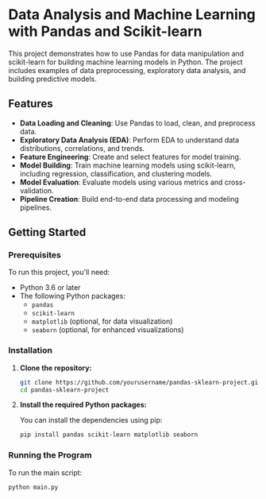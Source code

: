 # Data Analysis and Machine Learning with Pandas and Scikit-learn

This project demonstrates how to use Pandas for data manipulation and scikit-learn for building machine learning models in Python. The project includes examples of data preprocessing, exploratory data analysis, and building predictive models.

## Features

- **Data Loading and Cleaning**: Use Pandas to load, clean, and preprocess data.
- **Exploratory Data Analysis (EDA)**: Perform EDA to understand data distributions, correlations, and trends.
- **Feature Engineering**: Create and select features for model training.
- **Model Building**: Train machine learning models using scikit-learn, including regression, classification, and clustering models.
- **Model Evaluation**: Evaluate models using various metrics and cross-validation.
- **Pipeline Creation**: Build end-to-end data processing and modeling pipelines.

## Getting Started

### Prerequisites

To run this project, you'll need:

- Python 3.6 or later
- The following Python packages:
  - `pandas`
  - `scikit-learn`
  - `matplotlib` (optional, for data visualization)
  - `seaborn` (optional, for enhanced visualizations)

### Installation

1. **Clone the repository:**

    ```bash
    git clone https://github.com/yourusername/pandas-sklearn-project.git
    cd pandas-sklearn-project
    ```

2. **Install the required Python packages:**

    You can install the dependencies using pip:

    ```bash
    pip install pandas scikit-learn matplotlib seaborn
    ```

### Running the Program

To run the main script:

```bash
python main.py
